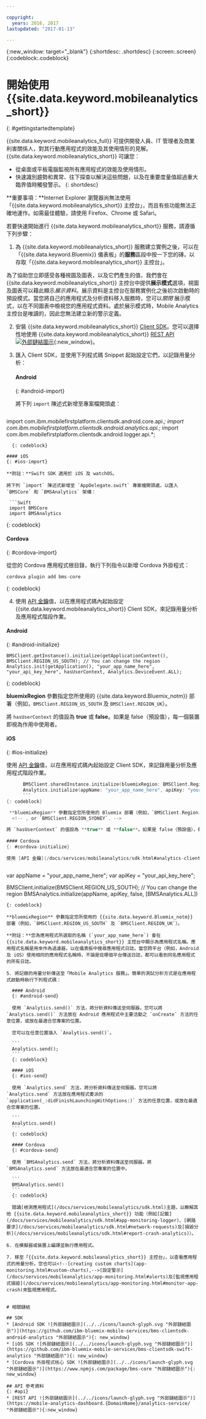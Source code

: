 ```yaml
---

copyright:
  years: 2016, 2017
lastupdated: "2017-01-13"

---
```

{:new_window: target="_blank"}
{:shortdesc: .shortdesc}
{:screen:.screen}
{:codeblock:.codeblock}

# 開始使用 {{site.data.keyword.mobileanalytics_short}}

{: #gettingstartedtemplate}

{{site.data.keyword.mobileanalytics_full}} 可提供開發人員、IT 管理者及商業利害關係人，對其行動應用程式的效能及其使用情形的見解。{{site.data.keyword.mobileanalytics_short}} 可讓您：

* 從桌面或平板電腦監視所有應用程式的效能及使用情形。 
* 快速識別趨勢和異常、往下探查以解決這些問題，以及在重要度量值超過重大臨界值時觸發警示。
{: shortdesc}

**重要事項：**Internet Explorer 瀏覽器尚無法使用「{{site.data.keyword.mobileanalytics_short}} 主控台」，而且有些功能無法正確地運作。如需最佳體驗，請使用 Firefox、Chrome 或 Safari。

若要快速開始進行 {{site.data.keyword.mobileanalytics_short}} 服務，請遵循下列步驟：

1. 為 {{site.data.keyword.mobileanalytics_short}} 服務建立實例<!--[create an instance](https://console.{DomainName}/docs/services/reqnsi.html#req_instance)-->之後，可以在「{{site.data.keyword.Bluemix}} 儀表板」的**服務**區段中按一下您的磚，以存取「{{site.data.keyword.mobileanalytics_short}} 主控台」。

 為了協助您立即感受各種視圖及圖表，以及它們產生的值，我們會在 {{site.data.keyword.mobileanalytics_short}} 主控台中提供**展示模式**選項，視圖及圖表可以藉此顯示*展示資料*。展示資料是主控台在服務實例化之後初次啟動時的預設模式。當您將自己的應用程式及分析資料移入服務時，您可以*關閉* 展示模式，以在不同圖表中檢視您的應用程式資料。處於展示模式時，Mobile Analytics 主控台是唯讀的，因此您無法建立新的警示定義。

2. 安裝 {{site.data.keyword.mobileanalytics_short}} [Client SDK](/docs/services/mobileanalytics/install-client-sdk.html)。您可以選擇性地使用 {{site.data.keyword.mobileanalytics_short}} [REST API ![外部鏈結圖示](../../icons/launch-glyph.svg "外部鏈結圖示")](https://mobile-analytics-dashboard.{DomainName}/analytics-service/ "外部鏈結圖示"){:new_window}。

3. 匯入 Client SDK，並使用下列程式碼 Snippet 起始設定它們，以記錄用量分析：

	#### Android
	{: #android-import}

	將下列 `import` 陳述式新增至專案檔開頭處：
	
    ```
import com.ibm.mobilefirstplatform.clientsdk.android.core.api.*;
import com.ibm.mobilefirstplatform.clientsdk.android.analytics.api.*;
import com.ibm.mobilefirstplatform.clientsdk.android.logger.api.*;
  ```
    {: codeblock}
  
 #### iOS
 {: #ios-import}
	
 **附註：**Swift SDK 適用於 iOS 及 watchOS。
	
 將下列 `import` 陳述式新增至 `AppDelegate.swift` 專案檔開頭處，以匯入 `BMSCore` 和 `BMSAnalytics` 架構：

   ```Swift
   import BMSCore
   import BMSAnalytics
   ```
   {: codeblock}  
   
 #### Cordova
 {: #cordova-import}
		
 從您的 Cordova 應用程式根目錄，執行下列指令以新增 Cordova 外掛程式：

 ```Javascript
 cordova plugin add bms-core
 ```
 {: codeblock}  

4. 使用 [API 金鑰](/docs/services/mobileanalytics/sdk.html#analytics-clientkey)值，以在應用程式碼內起始設定 {{site.data.keyword.mobileanalytics_short}} Client SDK，來記錄用量分析及應用程式階段作業。	
	
 #### Android
 {: #android-initialize}	

  ```
  BMSClient.getInstance().initialize(getApplicationContext(), BMSClient.REGION_US_SOUTH); // You can change the region
  Analytics.init(getApplication(), "your_app_name_here", "your_api_key_here", hasUserContext, Analytics.DeviceEvent.ALL);
  ```
  {: codeblock}
    
 **bluemixRegion** 參數指定您所使用的 {{site.data.keyword.Bluemix_notm}} 部署（例如，`BMSClient.REGION_US_SOUTH` 及 `BMSClient.REGION_UK`）。 
    <!-- , or `BMSClient.Region.Sydney`.-->
    
 將 `hasUserContext` 的值設為 **true** 或 **false**。如果是 false（預設值），每一個裝置即視為作用中使用者。

 #### iOS
 {: #ios-initialize}
  
  使用 [API 金鑰](/docs/services/mobileanalytics/sdk.html#analytics-clientkey)值，以在應用程式碼內起始設定 Client SDK，來記錄用量分析及應用程式階段作業。
	
  ```Swift
		BMSClient.sharedInstance.initialize(bluemixRegion: BMSClient.Region.usSouth) // You can change the region
		Analytics.initialize(appName: "your_app_name_here", apiKey: "your_api_key_here", hasUserContext: false, deviceEvents: deviceEvents: .lifecycle, .network)
		```
  {: codeblock}
			
   **bluemixRegion** 參數指定您所使用的 Bluemix 部署（例如，`BMSClient.Region.usSouth` 或 `BMSClient.Region.unitedKingdom`）。
	<!-- , or `BMSClient.REGION_SYDNEY`. -->
 
 將 `hasUserContext` 的值設為 **true** 或 **false**。如果是 false（預設值），每一個裝置即視為作用中使用者。
	
 #### Cordova
 {: #cordova-initialize}
	
 使用 [API 金鑰](/docs/services/mobileanalytics/sdk.html#analytics-clientkey)值，以在應用程式碼內起始設定 Client SDK，來記錄用量分析及應用程式階段作業。
	
  ```
  var appName = "your_app_name_here";
  var apiKey = "your_api_key_here";
	
  BMSClient.initialize(BMSClient.REGION_US_SOUTH); // You can change the region
  BMSAnalytics.initialize(appName, apiKey, false, [BMSAnalytics.ALL])
  ```
  {: codeblock}
  
  **bluemixRegion** 參數指定您所使用的 {{site.data.keyword.Bluemix_notm}} 部署（例如，`BMSClient.REGION_US_SOUTH` 及 `BMSClient.REGION_UK`）。
  
 **附註：**您為應用程式所選取的名稱 (`your_app_name_here`) 會在 {{site.data.keyword.mobileanalytics_short}} 主控台中顯示為應用程式名稱。應用程式名稱是用來作為過濾器，以在儀表板中搜尋應用程式日誌。當您跨平台（例如，Android 及 iOS）使用相同的應用程式名稱時，不論是從哪個平台傳送日誌，都可以看到同名應用程式的所有日誌。

5. 將記錄的用量分析傳送至「Mobile Analytics 服務」。簡單的測試分析方式是在應用程式啟動時執行下列程式碼：

	#### Android
	{: #android-send}

	使用 `Analytics.send()` 方法，將分析資料傳送至伺服器。您可以將 `Analytics.send()` 方法放在 Android 應用程式中主要活動之 `onCreate` 方法的任意位置，或放在最適合您專案的位置。 
	
	您可以在任意位置插入 `Analytics.send()`。

	```
	Analytics.send();
	```
	{: codeblock}

	#### iOS
	{: #ios-send}

	使用 `Analytics.send` 方法，將分析資料傳送至伺服器。您可以將 `Analytics.send` 方法放在應用程式委派的 `application(_:didFinishLaunchingWithOptions:)` 方法的任意位置，或放在最適合您專案的位置。 

	```
	Analytics.send()
	```
	{: codeblock}
	
	#### Cordova
	{: #cordova-send}
	
	使用 `BMSAnalytics.send` 方法，將分析資料傳送至伺服器。將 `BMSAnalytics.send` 方法放在最適合您專案的位置中。
	
	```
	BMSAnalytics.send()
	```
	{: codeblock}
	
	閱讀[檢測應用程式](/docs/services/mobileanalytics/sdk.html)主題，以瞭解其他 {{site.data.keyword.mobileanalytics_short}} 功能（例如[記載](/docs/services/mobileanalytics/sdk.html#app-monitoring-logger)、[網路要求](/docs/services/mobileanalytics/sdk.html#network-requests)及[損毀分析](/docs/services/mobileanalytics/sdk.html#report-crash-analytics)）。
	
6. 在模擬器或裝置上編譯並執行應用程式。

7. 移至「{{site.data.keyword.mobileanalytics_short}} 主控台」，以查看應用程式的用量分析。您也可以<!--[creating custom charts](app-monitoring.html#custom-charts),-->[設定警示](/docs/services/mobileanalytics/app-monitoring.html#alerts)及[監視應用程式損毀](/docs/services/mobileanalytics/app-monitoring.html#monitor-app-crash)來監視應用程式。


# 相關鏈結

## SDK
* [Android SDK ![外部鏈結圖示](../../icons/launch-glyph.svg "外部鏈結圖示")](https://github.com/ibm-bluemix-mobile-services/bms-clientsdk-android-analytics "外部鏈結圖示"){: new_window}  
* [iOS SDK ![外部鏈結圖示](../../icons/launch-glyph.svg "外部鏈結圖示")](https://github.com/ibm-bluemix-mobile-services/bms-clientsdk-swift-analytics "外部鏈結圖示"){: new_window}
* [Cordova 外掛程式核心 SDK ![外部鏈結圖示](../../icons/launch-glyph.svg "外部鏈結圖示")](https://www.npmjs.com/package/bms-core "外部鏈結圖示"){: new_window}

## API 參考資料
{: #api}
* [REST API ![外部鏈結圖示](../../icons/launch-glyph.svg "外部鏈結圖示")](https://mobile-analytics-dashboard.{DomainName}/analytics-service/ "外部鏈結圖示"){:new_window}
